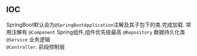 ## IOC
SpringBoot默认会为`@SpringBootApplication`注解及其子包下的类.完成加载.
常用注解有
`@Component`    Spring组件,组件优先级最高
`@Repository`   数据持久化类
`@Service`      业务逻辑     
`@Controller`.  前段控制层
